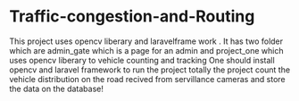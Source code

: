 # Traffic-congestion-and-Routing
This project uses opencv liberary and laravelframe work . It has two folder which are admin_gate which is a page for an admin and project_one which uses opencv liberary to vehicle counting and tracking
One should install opencv and laravel framework to run the project
totally the project count the vehicle distribution on the road recived from servillance cameras and store the data on the database!

